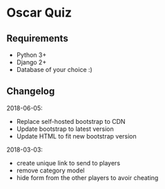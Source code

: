 # Oscar Quiz

## Requirements

* Python 3+
* Django 2+
* Database of your choice :)

## Changelog

2018-06-05:

* Replace self-hosted bootstrap to CDN
* Update bootstrap to latest version
* Update HTML to fit new bootstrap version

2018-03-03:

* create unique link to send to players
* remove category model
* hide form from the other players to avoir cheating